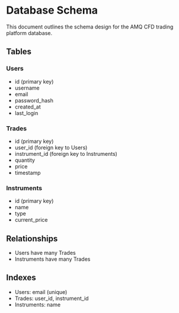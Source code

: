# Database Schema

This document outlines the schema design for the AMQ CFD trading platform database.

## Tables

### Users
- id (primary key)
- username
- email
- password_hash
- created_at
- last_login

### Trades
- id (primary key)
- user_id (foreign key to Users)
- instrument_id (foreign key to Instruments)
- quantity
- price
- timestamp

### Instruments
- id (primary key)
- name
- type
- current_price

## Relationships

- Users have many Trades
- Instruments have many Trades

## Indexes

- Users: email (unique)
- Trades: user_id, instrument_id
- Instruments: name
